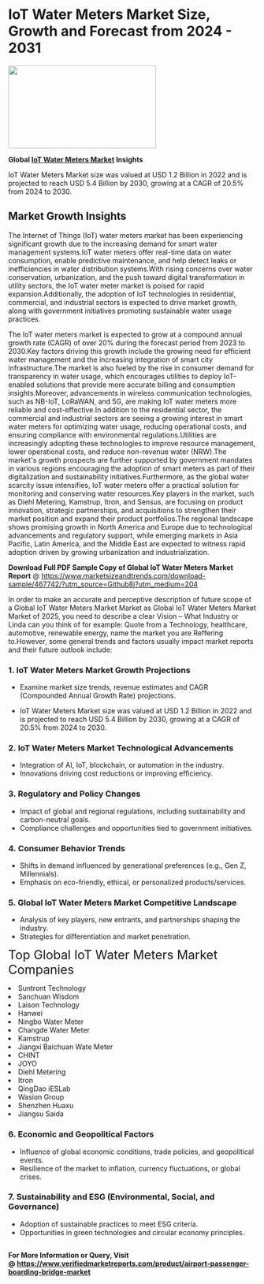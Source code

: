 <H1>IoT Water Meters Market Size, Growth and Forecast from 2024 - 2031</H1><img class="aligncenter size-medium wp-image-584254" src="https://thirdeyenews.in/wp-content/uploads/2024/09/Global-Market-Research-300x168.jpeg" alt="" width="300" height="168" /><p><strong>Global&nbsp;<a href="https://www.marketsizeandtrends.com/download-sample/467742/?utm_source=Github8j?utm_medium=204">IoT Water Meters Market</a> Insights</strong></p><p>IoT Water Meters Market size was valued at USD 1.2 Billion in 2022 and is projected to reach USD 5.4 Billion by 2030, growing at a CAGR of 20.5% from 2024 to 2030.</p><p><h2>Market Growth Insights</h2> <p>The Internet of Things (IoT) water meters market has been experiencing significant growth due to the increasing demand for smart water management systems.IoT water meters offer real-time data on water consumption, enable predictive maintenance, and help detect leaks or inefficiencies in water distribution systems.With rising concerns over water conservation, urbanization, and the push toward digital transformation in utility sectors, the IoT water meter market is poised for rapid expansion.Additionally, the adoption of IoT technologies in residential, commercial, and industrial sectors is expected to drive market growth, along with government initiatives promoting sustainable water usage practices.</p> <p>The IoT water meters market is expected to grow at a compound annual growth rate (CAGR) of over 20% during the forecast period from 2023 to 2030.Key factors driving this growth include the growing need for efficient water management and the increasing integration of smart city infrastructure.The market is also fueled by the rise in consumer demand for transparency in water usage, which encourages utilities to deploy IoT-enabled solutions that provide more accurate billing and consumption insights.Moreover, advancements in wireless communication technologies, such as NB-IoT, LoRaWAN, and 5G, are making IoT water meters more reliable and cost-effective.In addition to the residential sector, the commercial and industrial sectors are seeing a growing interest in smart water meters for optimizing water usage, reducing operational costs, and ensuring compliance with environmental regulations.Utilities are increasingly adopting these technologies to improve resource management, lower operational costs, and reduce non-revenue water (NRW).The market's growth prospects are further supported by government mandates in various regions encouraging the adoption of smart meters as part of their digitalization and sustainability initiatives.Furthermore, as the global water scarcity issue intensifies, IoT water meters offer a practical solution for monitoring and conserving water resources.Key players in the market, such as Diehl Metering, Kamstrup, Itron, and Sensus, are focusing on product innovation, strategic partnerships, and acquisitions to strengthen their market position and expand their product portfolios.The regional landscape shows promising growth in North America and Europe due to technological advancements and regulatory support, while emerging markets in Asia Pacific, Latin America, and the Middle East are expected to witness rapid adoption driven by growing urbanization and industrialization.<p><span class=""><strong>Download Full PDF Sample Copy of Global IoT Water Meters Market Report</strong> @ <a href="https://www.marketsizeandtrends.com/download-sample/467742/?utm_source=Github8j?utm_medium=204" target="_blank">https://www.marketsizeandtrends.com/download-sample/467742/?utm_source=Github8j?utm_medium=204</a></span></p><p>In order to make an accurate and perceptive description of future scope of a Global&nbsp;IoT Water Meters Market Market as Global&nbsp;IoT Water Meters Market Market of 2025, you need to describe a clear Vision &ndash; What Industry or Linda can you think of for example: Quote from a Technology, healthcare, automotive, renewable energy, name the market you are Reffering to.However, some general trends and factors usually impact market reports and their future outlook include:</p><h3>1.&nbsp;<strong>IoT Water Meters Market Growth Projections</strong></h3><ul><li>Examine market size trends, revenue estimates and CAGR (Compounded Annual Growth Rate) projections.</li><li><p>IoT Water Meters Market size was valued at USD 1.2 Billion in 2022 and is projected to reach USD 5.4 Billion by 2030, growing at a CAGR of 20.5% from 2024 to 2030.</p></li></ul><h3>2.&nbsp;<strong>IoT Water Meters Market Technological Advancements</strong></h3><ul><li>Integration of AI, IoT, blockchain, or automation in the industry.</li><li>Innovations driving cost reductions or improving efficiency.</li></ul><h3>3.&nbsp;<strong>Regulatory and Policy Changes</strong></h3><ul><li>Impact of global and regional regulations, including sustainability and carbon-neutral goals.</li><li>Compliance challenges and opportunities tied to government initiatives.</li></ul><h3>4.&nbsp;<strong>Consumer Behavior Trends</strong></h3><ul><li>Shifts in demand influenced by generational preferences (e.g., Gen Z, Millennials).</li><li>Emphasis on eco-friendly, ethical, or personalized products/services.</li></ul><h3>5.&nbsp;<strong>Global IoT Water Meters Market Competitive Landscape</strong></h3><ul><li>Analysis of key players, new entrants, and partnerships shaping the industry.</li><li>Strategies for differentiation and market penetration.</li></ul><p data-pm-slice="1 1 []"><span style="color: inherit; font-family: inherit; font-size: 25px;">Top Global IoT Water Meters Market Companies</span></p><div class="" data-test-id=""><p><li>Suntront Technology</li><li> Sanchuan Wisdom</li><li> Laison Technology</li><li> Hanwei</li><li> Ningbo Water Meter</li><li> Changde Water Meter</li><li> Kamstrup</li><li> Jiangxi Baichuan Wate Meter</li><li> CHINT</li><li> JOYO</li><li> Diehl Metering</li><li> Itron</li><li> QingDao iESLab</li><li> Wasion Group</li><li> Shenzhen Huaxu</li><li> Jiangsu Saida</li></p></div><h3>6.&nbsp;<strong>Economic and Geopolitical Factors</strong></h3><ul><li>Influence of global economic conditions, trade policies, and geopolitical events.</li><li>Resilience of the market to inflation, currency fluctuations, or global crises.</li></ul><h3>7.&nbsp;<strong>Sustainability and ESG (Environmental, Social, and Governance)</strong></h3><ul><li>Adoption of sustainable practices to meet ESG criteria.</li><li>Opportunities in green technologies and circular economy principles.</li></ul><h2><strong style="font-size: 14px;">For More Information or Query, Visit @&nbsp;</strong><a style="background-color: #ffffff; font-size: 14px;" href="https://www.marketsizeandtrends.com/report/iot-water-meters-market/" target="_blank">https://www.verifiedmarketreports.com/product/airport-passenger-boarding-bridge-market</a></h2>
